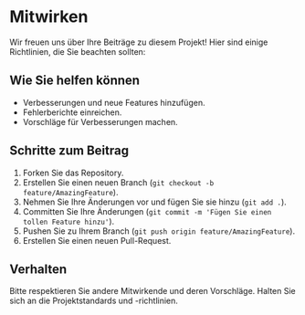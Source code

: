 # Mitwirken

Wir freuen uns über Ihre Beiträge zu diesem Projekt! Hier sind einige Richtlinien, die Sie beachten sollten:

## Wie Sie helfen können
- Verbesserungen und neue Features hinzufügen.
- Fehlerberichte einreichen.
- Vorschläge für Verbesserungen machen.

## Schritte zum Beitrag
1. Forken Sie das Repository.
2. Erstellen Sie einen neuen Branch (`git checkout -b feature/AmazingFeature`).
3. Nehmen Sie Ihre Änderungen vor und fügen Sie sie hinzu (`git add .`).
4. Committen Sie Ihre Änderungen (`git commit -m 'Fügen Sie einen tollen Feature hinzu'`).
5. Pushen Sie zu Ihrem Branch (`git push origin feature/AmazingFeature`).
6. Erstellen Sie einen neuen Pull-Request.

## Verhalten
Bitte respektieren Sie andere Mitwirkende und deren Vorschläge. Halten Sie sich an die Projektstandards und -richtlinien.